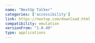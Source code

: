 ```yaml
---
name: "NextUp Talker"
categories: ['accessibility']
link: https://nextup.com/download.html
compatibility: emulation
versionFrom: "1.0.49"
type: applications
---
```


